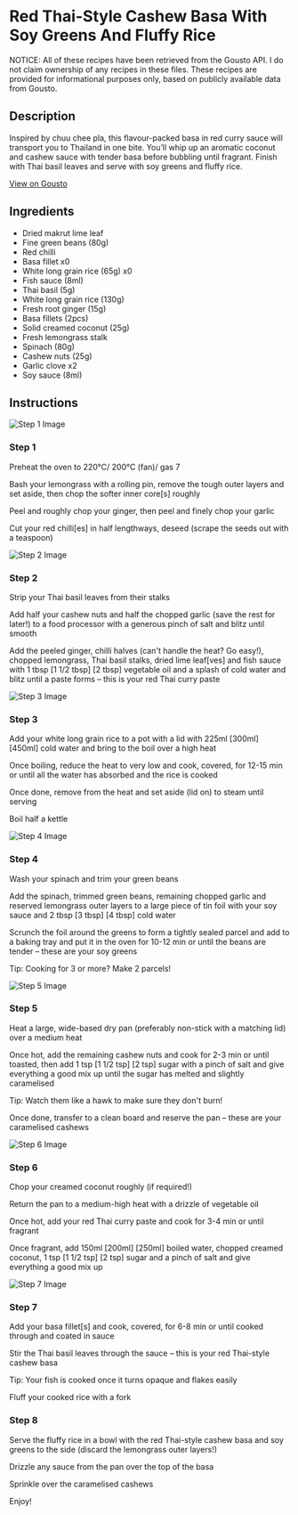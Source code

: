 # Red Thai-Style Cashew Basa With Soy Greens And Fluffy Rice

NOTICE: All of these recipes have been retrieved from the Gousto API. I do not claim ownership of any recipes in these files. These recipes are provided for informational purposes only, based on publicly available data from Gousto.

## Description

Inspired by chuu chee pla, this flavour-packed basa in red curry sauce will transport you to Thailand in one bite. You’ll whip up an aromatic coconut and cashew sauce with tender basa before bubbling until fragrant. Finish with Thai basil leaves and serve with soy greens and fluffy rice.   

[View on Gousto](https://www.gousto.co.uk/recipes/cookbook/red-thai-cashew-basa-with-soy-greens-and-fluffy-rice)

## Ingredients

- Dried makrut lime leaf
- Fine green beans (80g)
- Red chilli
- Basa fillet x0
- White long grain rice (65g) x0
- Fish sauce (8ml)
- Thai basil (5g)
- White long grain rice (130g)
- Fresh root ginger (15g)
- Basa fillets (2pcs)
- Solid creamed coconut (25g)
- Fresh lemongrass stalk
- Spinach (80g)
- Cashew nuts (25g)
- Garlic clove x2
- Soy sauce (8ml)

## Instructions

![Step 1 Image](https://production-media.gousto.co.uk/cms/recipe-step-image/Step-1-7-copy-1701945132766-x200.jpg)

### Step 1

Preheat the oven to 220°C/ 200°C (fan)/ gas 7

Bash your lemongrass with a rolling pin, remove the tough outer layers and set aside, then chop the softer inner core[s] roughly

Peel and roughly chop your ginger, then peel and finely chop your garlic

Cut your red chilli[es] in half lengthways, deseed (scrape the seeds out with a teaspoon)

![Step 2 Image](https://production-media.gousto.co.uk/cms/recipe-step-image/Step-2-8-1701945139956-x200.jpg)

### Step 2

Strip your Thai basil leaves from their stalks

Add half your cashew nuts and half the chopped garlic (save the rest for later!) to a food processor with a generous pinch of salt and blitz until smooth

Add the peeled ginger, chilli halves (can't handle the heat? Go easy!), chopped lemongrass, Thai basil stalks, dried lime leaf[ves] and fish sauce with 1 tbsp <span class="text-purple">[1 1/2 tbsp]</span> <span class="text-danger">[2 tbsp] </span>vegetable oil and a splash of cold water and blitz until a paste forms – this is your red Thai curry paste

![Step 3 Image](https://production-media.gousto.co.uk/cms/recipe-step-image/Step-3-12-1701945145357-x200.jpg)

### Step 3

Add your white long grain rice to a pot with a lid with 225ml <span class="text-purple">[300ml]</span> <span class="text-danger">[450ml] </span>cold water and bring to the boil over a high heat

Once boiling, reduce the heat to very low and cook, covered, for 12-15 min or until all the water has absorbed and the rice is cooked

Once done, remove from the heat and set aside (lid on) to steam until serving

Boil half a kettle

![Step 4 Image](https://production-media.gousto.co.uk/cms/recipe-step-image/Step-4-7-1701945149743-x200.jpg)

### Step 4

Wash your spinach and trim your green beans

Add the spinach, trimmed green beans, remaining chopped garlic and reserved lemongrass outer layers to a large piece of tin foil with your soy sauce and 2 tbsp <span class="text-purple">[3 tbsp]</span> <span class="text-danger">[4 tbsp] </span>cold water

Scrunch the foil around the greens to form a tightly sealed parcel and add to a baking tray and put it in the oven for 10-12 min or until the beans are tender – these are your soy greens

Tip: Cooking for 3 or more? Make 2 parcels!

![Step 5 Image](https://production-media.gousto.co.uk/cms/recipe-step-image/Step-5-8-1701945155139-x200.jpg)

### Step 5

Heat a large, wide-based dry pan (preferably non-stick with a matching lid) over a medium heat

Once hot, add the remaining cashew nuts and cook for 2-3 min or until toasted, then add 1 tsp <span class="text-purple">[1 1/2 tsp] </span><span class="text-danger">[2 tsp] </span>sugar with a pinch of salt and give everything a good mix up until the sugar has melted and slightly caramelised

Tip: Watch them like a hawk to make sure they don't burn!

Once done, transfer to a clean board and reserve the pan – these are your caramelised cashews

![Step 6 Image](https://production-media.gousto.co.uk/cms/recipe-step-image/Step-6-8-1701945161663-x200.jpg)

### Step 6

Chop your creamed coconut roughly (if required!)

Return the pan to a medium-high heat with a drizzle of vegetable oil

Once hot, add your red Thai curry paste and cook for 3-4 min or until fragrant

Once fragrant, add 150ml <span class="text-purple">[200ml]</span> <span class="text-danger">[250ml] </span>boiled water, chopped creamed coconut, 1 tsp <span class="text-purple">[1 1/2 tsp]</span> <span class="text-danger">[2 tsp] </span>sugar and a pinch of salt and give everything a good mix up

![Step 7 Image](https://production-media.gousto.co.uk/cms/recipe-step-image/Step-7-7-1701945166895-x200.jpg)

### Step 7

Add your basa fillet[s] and cook, covered, for 6-8 min or until cooked through and coated in sauce

Stir the Thai basil leaves through the sauce – this is your red Thai-style cashew basa

Tip: Your fish is cooked once it turns opaque and flakes easily

Fluff your cooked rice with a fork

### Step 8

Serve the fluffy rice in a bowl with the red Thai-style cashew basa and soy greens to the side (discard the lemongrass outer layers!)

Drizzle any sauce from the pan over the top of the basa

Sprinkle over the caramelised cashews

Enjoy!

